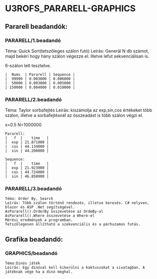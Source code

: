 # U3ROFS_PARARELL-GRAPHICS

## Pararell beadandók:

### PARARELL/1.beadandó

Téma: Quick Sort(tetszőleges szálon futó)
Leírás: Generál N db számot, majd bekéri hogy hány szálon végezze el. Illetve lefut sekvenciálisan is.

6-szálon lett tesztelve.

    |  Nums  | Pararell | Sequence |
    |  99999 | 0.003000 | 0.006000 |
    |  50000 | 0.003000 | 0.005000 |
    | 150000 | 0.004000 | 0.010000 |

### PARARELL/2.beadandó

Téma: Taylor sorbafejtés
Leírás: kiszámolja az exp,sin,cos értékeket több szálon, illetve a sorbafejtésnél az összeadást is több szálon végzi el.

x=0.5 N=1000000

    Pararell:
    |   f  |    time   |
    |  exp | 21.871000 |
    |  cos | 44.134000 |
    |  sin | 44.208000 |

    Sequence:
    |   f  |    time   |
    |  exp | 21.923000 |
    |  cos | 44.724000 |
    |  sin | 46.850000 |

### PARARELL/3.beadandó

    Téma: Order By, Search
    Leírás: Több szálon történő rendezés, illetve keresés. C# nelyven, blazor és ASP .Net segítségével.
    AsPararell().OrderBy összevetése az OrdeBy-al
    AsPararell().Where összevetése a Where-el
    Mérési eredmények a programban.
    Tetszőlegesen állítható a szekvenciális és a párhuzamos futás.

## Grafika beadandó:

### GRAPHICS/beadandó

    Téma:Dinós játék
    Leírás: Egy dinóval kell kikerülni a kaktuszokat a sivatagban. A játéknak vége ha a dinó meghal.
